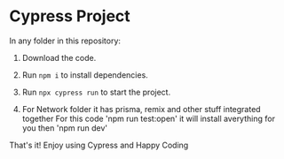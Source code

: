 # Cypress Project

In any folder in this repository:

1. Download the code.
2. Run `npm i` to install dependencies.
3. Run `npx cypress run` to start the project.

1. For Network folder it has prisma, remix and other stuff integrated together
For this code 'npm run test:open' it will install averything for you
then 'npm run dev'

That's it! Enjoy using Cypress and Happy Coding

